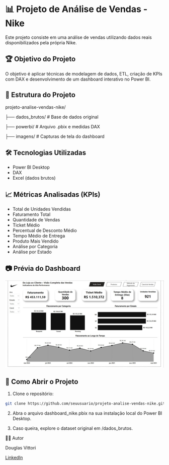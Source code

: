 # 📊 Projeto de Análise de Vendas - Nike

Este projeto consiste em uma análise de vendas utilizando dados reais disponibilizados pela própria Nike.  

## 🏆 Objetivo do Projeto

O objetivo é aplicar técnicas de modelagem de dados, ETL, criação de KPIs com DAX e desenvolvimento de um dashboard interativo no Power BI.

## 📂 Estrutura do Projeto

projeto-analise-vendas-nike/

├── dados_brutos/ # Base de dados original 

├── powerbi/ # Arquivo .pbix e medidas DAX

├── imagens/ # Capturas de tela do dashboard

## 🛠️ Tecnologias Utilizadas

- Power BI Desktop
- DAX
- Excel (dados brutos)

## 📈 Métricas Analisadas (KPIs)

- Total de Unidades Vendidas
- Faturamento Total
- Quantidade de Vendas
- Ticket Médio
- Percentual de Desconto Médio
- Tempo Médio de Entrega
- Produto Mais Vendido
- Análise por Categoria
- Análise por Estado

## 📷 Prévia do Dashboard

![Dashboard](imagens/visao_geral.jpg)

## 🚀 Como Abrir o Projeto

1. Clone o repositório:
```bash
git clone https://github.com/seuusuario/projeto-analise-vendas-nike.git
```
2. Abra o arquivo dashboard_nike.pbix na sua instalação local do Power BI Desktop.

3. Caso queira, explore o dataset original em /dados_brutos.

👨‍💻 Autor

Douglas Vittori

[LinkedIn](https://www.linkedin.com/in/douglasvittori)
